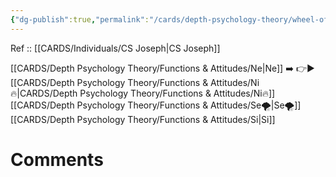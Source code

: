 ```yaml
---
{"dg-publish":true,"permalink":"/cards/depth-psychology-theory/wheel-of-perception/","created":"2023-04-07T16:08:07.284+02:00","updated":"2023-04-27T14:15:21.057+02:00"}
---
```


Ref :: [[CARDS/Individuals/CS Joseph\|CS Joseph]]

[[CARDS/Depth Psychology Theory/Functions & Attitudes/Ne\|Ne]] ➡️ 👉▶️ [[CARDS/Depth Psychology Theory/Functions & Attitudes/Ni🔥\|CARDS/Depth Psychology Theory/Functions & Attitudes/Ni🔥]] [[CARDS/Depth Psychology Theory/Functions & Attitudes/Se🌪️\|Se🌪️]] [[CARDS/Depth Psychology Theory/Functions & Attitudes/Si\|Si]] 

# Comments 
<script src="https://utteranc.es/client.js"
        repo="Heart4sides/Comment_Section"
        issue-term="pathname"
        theme="gruvbox-dark"
        crossorigin="anonymous"
        async>
</script>